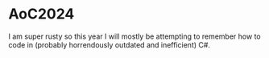 # AoC2024
I am super rusty so this year I will mostly be attempting to remember how to code in (probably horrendously outdated and inefficient) C#.
